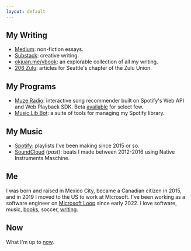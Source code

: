 ```yaml
---
layout: default
---
```


## My Writing
- [Medium](https://okjuan.medium.com/): non-fiction essays.
- [Substack](https://okjuan.substack.com/): creative writing.
- [okjuan.me/vbook](https://okjuan.github.io/vbook): an explorable collection of all my writing.
- [206 Zulu](https://www.206zulu.org/author/juan-carlos-gallegos/): articles for Seattle's chapter of the Zulu Union.

## My Programs
- [Muze Radio](https://github.com/okjuan/muze-radio): interactive song recommender built on Spotify's Web API and Web Playback SDK. Beta [available](https://okjuan.me/muze-radio) for select few.
- [Music Lib Bot](https://github.com/okjuan/music-lib-bot): a suite of tools for managing my Spotify library.

## My Music
- [Spotify](https://open.spotify.com/user/jcgalleg): playlists I've been making since 2015 or so.
- [SoundCloud](https://soundcloud.com/baba-guano) (*past*): beats I made between 2012-2016 using Native Instruments Maschine.

## Me

I was born and raised in Mexico City, became a Canadian citizen in 2015, and in 2019 I moved to the US to work at Microsoft.
I've been working as a software engineer on [Microsoft Loop](https://www.microsoft.com/en-us/microsoft-loop) since early 2022.
I love software, music, [books](https://okjuan.me/vbook/tags/books/), soccer, [writing](https://okjuan.me/vbook/tags/writing/).

## Now

What I'm up to [now](https://okjuan.me/vbook/now).
